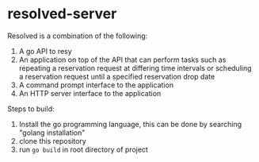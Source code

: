 # resolved-server
Resolved is a combination of the following:
1. A go API to resy
2. An application on top of the API that can perform tasks such as repeating a reservation request at differing time intervals or scheduling a reservation request until a specified reservation drop date
3. A command prompt interface to the application
4. An HTTP server interface to the application


Steps to build:

1. Install the go programming language, this can be done by searching "golang installation"
2. clone this repository
3. run `go build` in root directory of project 


